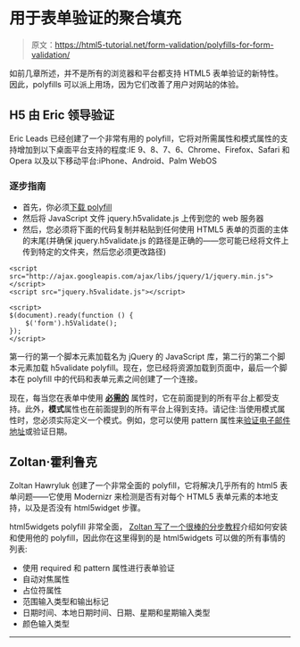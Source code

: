 # 用于表单验证的聚合填充

> 原文：<https://html5-tutorial.net/form-validation/polyfills-for-form-validation/>

如前几章所述，并不是所有的浏览器和平台都支持 HTML5 表单验证的新特性。因此，polyfills 可以派上用场，因为它们改善了用户对网站的体验。

## H5 由 Eric 领导验证

Eric Leads 已经创建了一个非常有用的 polyfill，它将对所需属性和模式属性的支持增加到以下桌面平台支持的程度:IE 9、8、7、6、Chrome、Firefox、Safari 和 Opera 以及以下移动平台:iPhone、Android、Palm WebOS

### 逐步指南

*   首先，你必须[下载 polyfill](https://github.com/dilvie/h5Validate/archives/master)
*   然后将 JavaScript 文件 jquery.h5validate.js 上传到您的 web 服务器
*   然后，您必须将下面的代码复制并粘贴到任何使用 HTML5 表单的页面的主体的末尾(并确保 jquery.h5validate.js 的路径是正确的——您可能已经将文件上传到特定的文件夹，然后您必须更改路径)

```
<script src="http://ajax.googleapis.com/ajax/libs/jquery/1/jquery.min.js"></script>
<script src="jquery.h5validate.js"></script>

<script>
$(document).ready(function () {
    $('form').h5Validate();
});
</script>
```

<input type="hidden" name="IL_IN_ARTICLE">

第一行的第一个脚本元素加载名为 jQuery 的 JavaScript 库，第二行的第二个脚本元素加载 h5validate polyfill。现在，您已经将资源加载到页面中，最后一个脚本在 polyfill 中的代码和表单元素之间创建了一个连接。

现在，每当您在表单中使用 [**必需的**](/form-validation/how-validation-works/#required) 属性时，它在前面提到的所有平台上都受支持。此外，**模式**属性也在前面提到的所有平台上得到支持。请记住:当使用模式属性时，您必须实际定义一个模式。例如，您可以使用 pattern 属性来[验证电子邮件地址](/form-validation/validating-email/)或验证日期。

## Zoltan·霍利鲁克

Zoltan Hawryluk 创建了一个非常全面的 polyfill，它将解决几乎所有的 html5 表单问题——它使用 Modernizr 来检测是否有对每个 HTML5 表单元素的本地支持，以及是否没有 html5widget 步骤。

html5widgets polyfill 非常全面， [Zoltan 写了一个很棒的分步教程](http://www.useragentman.com/blog/2010/07/27/cross-browser-html5-forms-using-modernizr-webforms2-and-html5widgets/)介绍如何安装和使用他的 polyfill，因此你在这里得到的是 html5widgets 可以做的所有事情的列表:

*   使用 required 和 pattern 属性进行表单验证
*   自动对焦属性
*   占位符属性
*   范围输入类型和输出标记
*   日期时间、本地日期时间、日期、星期和星期输入类型
*   颜色输入类型

* * *